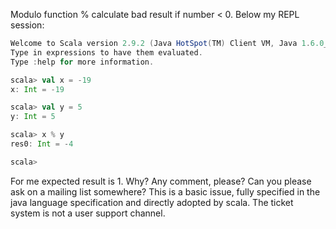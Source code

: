 Modulo function % calculate bad result if number < 0. Below my REPL session:
```scala
Welcome to Scala version 2.9.2 (Java HotSpot(TM) Client VM, Java 1.6.0_13).
Type in expressions to have them evaluated.
Type :help for more information.

scala> val x = -19
x: Int = -19

scala> val y = 5
y: Int = 5

scala> x % y
res0: Int = -4

scala>
```

For me expected result is 1.
Why? Any comment, please?
Can you please ask on a mailing list somewhere? This is a basic issue, fully specified in the java language specification and directly adopted by scala.  The ticket system is not a user support channel.
